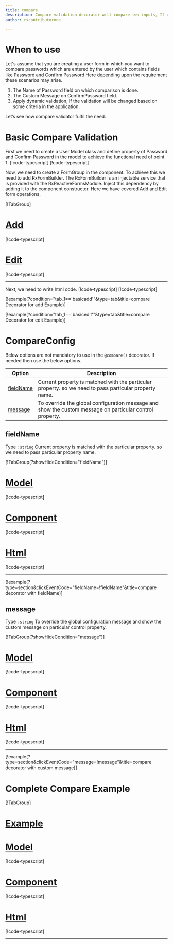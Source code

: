 ```yaml
---
title: compare 
description: Compare validation decorator will compare two inputs, If user enter unmatched value then the property will become invalid.
author: rxcontributorone

---
```

# When to use
Let's assume that you are creating a user form in which you want to compare passwords which are entered by the user which contains fields like Password and Confirm Password Here depending upon the requirement these scenarios may arise.
1.	The Name of Password field on which comparison is done.
2.  The Custom Message on ConfirmPassword field.  
3.	Apply dynamic validation, If the validation will be changed based on some criteria in the application.

Let’s see how compare validator fulfil the need.

# Basic Compare Validation
First we need to create a User Model class and define property of Password and Confirm Password in the model to achieve the functional need of point 1.
[!code-typescript[](\assets\examples\compare\add\user.model.ts?condition="tab_1=='basicadd'"&type=section)]
[!code-typescript[](\assets\examples\compare\edit\user.model.ts?condition="tab_1=='basicedit'"&type=section)]

Now, we need to create a FormGroup in the component. To achieve this we need to add RxFormBuilder. The RxFormBuilder is an injectable service that is provided with the RxReactiveFormsModule. Inject this dependency by adding it to the component constructor.
Here we have covered Add and Edit form operations. 

[!TabGroup]
# [Add](#tab\basicadd)
[!code-typescript[](\assets\examples\compare\add\compare-add.component.ts)]
# [Edit](#tab\basicedit)
[!code-typescript[](\assets\examples\compare\edit\compare-edit.component.ts)]
***

Next, we need to write html code.
[!code-typescript[](\assets\examples\compare\add\compare-add.component.html?condition="tab_1=='basicadd'"&type=section)]
[!code-typescript[](\assets\examples\compare\edit\compare-edit.component.html?condition="tab_1=='basicedit'"&type=section)]

[!example(?condition="tab_1=='basicadd'"&type=tab&title=compare Decorator for add Example)]
<app-compare-add></app-compare-add>

[!example(?condition="tab_1=='basicedit'"&type=tab&title=compare Decorator for edit Example)]
<app-compare-edit></app-compare-edit>

# CompareConfig
Below options are not mandatory to use in the `@compare()` decorator. If needed then use the below options.

|Option | Description |
|--- | ---- |
|[fieldName](#fieldName) | Current property is matched with the particular property. so we need to pass particular property name. |
|[message](#message) | To override the global configuration message and show the custom message on particular control property. |

 
## fieldName 
Type :  `string` 
Current property is matched with the particular property. so we need to pass particular property name.

[!TabGroup(?showHideCondition="fieldName")]
# [Model](#tab\fieldNamemodel)
[!code-typescript[](\assets\examples\compare\fieldName\user.model.ts)]
# [Component](#tab\fieldNameComponent)
[!code-typescript[](\assets\examples\compare\fieldName\compare-field-name.component.ts)]
# [Html](#tab\fieldNameHtml)
[!code-typescript[](\assets\examples\compare\fieldName\compare-field-name.component.html)]
***

[!example(?type=section&clickEventCode="fieldName=!fieldName"&title=compare decorator with fieldName)]
<app-compare-fieldName></app-compare-fieldName>

## message
Type :  `string` 
To override the global configuration message and show the custom message on particular control property.

[!TabGroup(?showHideCondition="message")]
# [Model](#tab\messageModel)
[!code-typescript[](\assets\examples\compare\message\user.model.ts)]
# [Component](#tab\messageComponent)
[!code-typescript[](\assets\examples\compare\message\compare-message.component.ts)]
# [Html](#tab\messageHtml)
[!code-typescript[](\assets\examples\compare\message\compare-message.component.html)]
***

[!example(?type=section&clickEventCode="message=!message"&title=compare decorator with custom message)]
<app-compare-message></app-compare-message>

# Complete Compare Example
[!TabGroup]
# [Example](#tab\completeexample)
<app-compare-complete></app-compare-complete>
# [Model](#tab\completemodel)
[!code-typescript[](\assets\examples\compare\complete\user.model.ts)]
# [Component](#tab\completecomponent)
[!code-typescript[](\assets\examples\compare\complete\compare-complete.component.ts)]
# [Html](#tab\completehtml)
[!code-typescript[](\assets\examples\compare\complete\compare-complete.component.html)]
***









